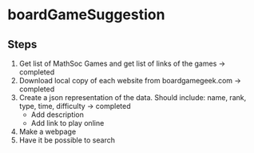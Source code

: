 # boardGameSuggestion
## Steps
1. Get list of MathSoc Games and get list of links of the games -> completed
2. Download local copy of each website from boardgamegeek.com -> completed
3. Create a json representation of the data. Should include: name, rank, type, time, difficulty -> completed
    * Add description
    * Add link to play online
4. Make a webpage
5. Have it be possible to search
